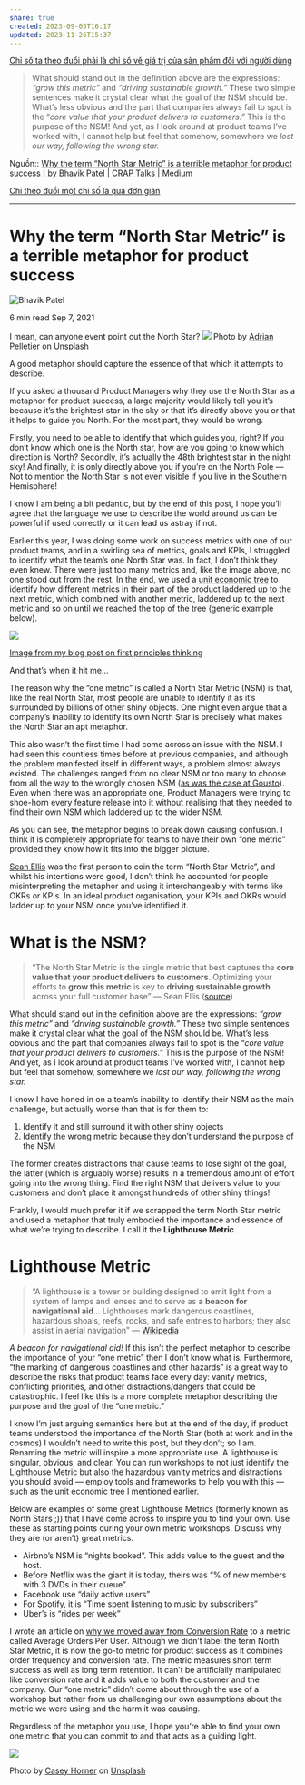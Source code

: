 ```yaml
---
share: true
created: 2023-09-05T16:17
updated: 2023-11-26T15:37
---
```

[Chỉ số ta theo đuổi phải là chỉ số về giá trị của sản phẩm đối với người dùng](./Ch%E1%BB%89%20s%E1%BB%91%20ta%20theo%20%C4%91u%E1%BB%95i%20ph%E1%BA%A3i%20l%C3%A0%20ch%E1%BB%89%20s%E1%BB%91%20v%E1%BB%81%20gi%C3%A1%20tr%E1%BB%8B%20c%E1%BB%A7a%20s%E1%BA%A3n%20ph%E1%BA%A9m%20%C4%91%E1%BB%91i%20v%E1%BB%9Bi%20ng%C6%B0%E1%BB%9Di%20d%C3%B9ng.md)
> What should stand out in the definition above are the expressions: _“grow this metric”_ and _“driving sustainable growth.”_ These two simple sentences make it crystal clear what the goal of the NSM should be. What’s less obvious and the part that companies always fail to spot is the “_core value that your product delivers to customers.”_ This is the purpose of the NSM! And yet, as I look around at product teams I’ve worked with, I cannot help but feel that somehow, somewhere we _lost our way, following the wrong star._

Nguồn:: [Why the term “North Star Metric” is a terrible metaphor for product success | by Bhavik Patel | CRAP Talks | Medium](https://medium.com/1point96/why-the-term-north-star-metric-is-a-terrible-metaphor-for-product-success-27560fb245f6)

[Chỉ theo đuổi một chỉ số là quá đơn giản](./Ch%E1%BB%89%20theo%20%C4%91u%E1%BB%95i%20m%E1%BB%99t%20ch%E1%BB%89%20s%E1%BB%91%20l%C3%A0%20qu%C3%A1%20%C4%91%C6%A1n%20gi%E1%BA%A3n.md) 

---
# Why the term “North Star Metric” is a terrible metaphor for product success
![Bhavik Patel](https://miro.medium.com/v2/resize:fill:66:66/1*xQh5ZzS2iDh6a--qqUF-Iw.png)

6 min read
Sep 7, 2021

I mean, can anyone event point out the North Star?
![](https://miro.medium.com/v2/resize:fit:933/0*j2BVxjKPVV_wjZOK)
Photo by [Adrian Pelletier](https://unsplash.com/@adrianpelletier?utm_source=medium&utm_medium=referral) on [Unsplash](https://unsplash.com/?utm_source=medium&utm_medium=referral)

A good metaphor should capture the essence of that which it attempts to describe.

If you asked a thousand Product Managers why they use the North Star as a metaphor for product success, a large majority would likely tell you it’s because it’s the brightest star in the sky or that it’s directly above you or that it helps to guide you North. For the most part, they would be wrong.

Firstly, you need to be able to identify that which guides you, right? If you don’t know which one is the North star, how are you going to know which direction is North? Secondly, it’s actually the 48th brightest star in the night sky! And finally, it is only directly above you if you’re on the North Pole — Not to mention the North Star is not even visible if you live in the Southern Hemisphere!

I know I am being a bit pedantic, but by the end of this post, I hope you’ll agree that the language we use to describe the world around us can be powerful if used correctly or it can lead us astray if not.

Earlier this year, I was doing some work on success metrics with one of our product teams, and in a swirling sea of metrics, goals and KPIs, I struggled to identify what the team’s one North Star was. In fact, I don’t think they even knew. There were just too many metrics and, like the image above, no one stood out from the rest. In the end, we used a [unit economic tree](https://medium.com/crap-talks/first-principles-thinking-if-elon-musk-did-conversion-rate-optimisation-70777c4f2647) to identify how different metrics in their part of the product laddered up to the next metric, which combined with another metric, laddered up to the next metric and so on until we reached the top of the tree (generic example below).

![](https://miro.medium.com/v2/resize:fit:933/1*F0gLixx2Redq-S8ZdVKIeA.png)

[Image from my blog post on first principles thinking](https://medium.com/crap-talks/first-principles-thinking-if-elon-musk-did-conversion-rate-optimisation-70777c4f2647)

And that’s when it hit me…

The reason why the “one metric” is called a North Star Metric (NSM) is that, like the real North Star, most people are unable to identify it as it’s surrounded by billions of other shiny objects. One might even argue that a company’s inability to identify its own North Star is precisely what makes the North Star an apt metaphor.

This also wasn’t the first time I had come across an issue with the NSM. I had seen this countless times before at previous companies, and although the problem manifested itself in different ways, a problem almost always existed. The challenges ranged from no clear NSM or too many to choose from all the way to the wrongly chosen NSM ([as was the case at Gousto](https://towardsdatascience.com/why-we-moved-away-from-conversion-rate-as-a-primary-metric-14b2d6cb5996)). Even when there was an appropriate one, Product Managers were trying to shoe-horn every feature release into it without realising that they needed to find their own NSM which laddered up to the wider NSM.

As you can see, the metaphor begins to break down causing confusion. I think it is completely appropriate for teams to have their own “one metric” provided they know how it fits into the bigger picture.

[Sean Ellis](https://www.linkedin.com/in/seanellis/) was the first person to coin the term “North Star Metric”, and whilst his intentions were good, I don’t think he accounted for people misinterpreting the metaphor and using it interchangeably with terms like OKRs or KPIs. In an ideal product organisation, your KPIs and OKRs would ladder up to your NSM once you’ve identified it.

# What is the NSM?

> “The North Star Metric is the single metric that best captures the **core value that your product delivers to customers**. Optimizing your efforts to **grow this metric** is key to **driving sustainable growth** across your full customer base” — Sean Ellis ([source](https://growthhackers.com/articles/north-star-metric/))

What should stand out in the definition above are the expressions: _“grow this metric”_ and _“driving sustainable growth.”_ These two simple sentences make it crystal clear what the goal of the NSM should be. What’s less obvious and the part that companies always fail to spot is the “_core value that your product delivers to customers.”_ This is the purpose of the NSM! And yet, as I look around at product teams I’ve worked with, I cannot help but feel that somehow, somewhere we _lost our way, following the wrong star._

I know I have honed in on a team’s inability to identify their NSM as the main challenge, but actually worse than that is for them to:

1. Identify it and still surround it with other shiny objects
2. Identify the wrong metric because they don’t understand the purpose of the NSM

The former creates distractions that cause teams to lose sight of the goal, the latter (which is arguably worse) results in a tremendous amount of effort going into the wrong thing. Find the right NSM that delivers value to your customers and don’t place it amongst hundreds of other shiny things!

Frankly, I would much prefer it if we scrapped the term North Star metric and used a metaphor that truly embodied the importance and essence of what we’re trying to describe. I call it the **Lighthouse Metric**.

# Lighthouse Metric

> “A lighthouse is a tower or building designed to emit light from a system of lamps and lenses and to serve as **a** **beacon for navigational aid**… Lighthouses mark dangerous coastlines, hazardous shoals, reefs, rocks, and safe entries to harbors; they also assist in aerial navigation” — [Wikipedia](https://en.wikipedia.org/wiki/Lighthouse)

_A beacon for navigational aid!_ If this isn’t the perfect metaphor to describe the importance of your “one metric” then I don’t know what is. Furthermore, “the marking of dangerous coastlines and other hazards” is a great way to describe the risks that product teams face every day: vanity metrics, conflicting priorities, and other distractions/dangers that could be catastrophic. I feel like this is a more complete metaphor describing the purpose and the goal of the “one metric.”

I know I’m just arguing semantics here but at the end of the day, if product teams understood the importance of the North Star (both at work and in the cosmos) I wouldn’t need to write this post, but they don’t; so I am. Renaming the metric will inspire a more appropriate use. A lighthouse is singular, obvious, and clear. You can run workshops to not just identify the Lighthouse Metric but also the hazardous vanity metrics and distractions you should avoid — employ tools and frameworks to help you with this — such as the unit economic tree I mentioned earlier.

Below are examples of some great Lighthouse Metrics (formerly known as North Stars ;)) that I have come across to inspire you to find your own. Use these as starting points during your own metric workshops. Discuss why they are (or aren’t) great metrics.

- Airbnb’s NSM is “nights booked”. This adds value to the guest and the host.
- Before Netflix was the giant it is today, theirs was “% of new members with 3 DVDs in their queue”.
- Facebook use “daily active users”
- For Spotify, it is “Time spent listening to music by subscribers”
- Uber’s is “rides per week”

I wrote an article on [why we moved away from Conversion Rate](https://towardsdatascience.com/why-we-moved-away-from-conversion-rate-as-a-primary-metric-14b2d6cb5996) to a metric called Average Orders Per User. Although we didn’t label the term North Star Metric, it is now the go-to metric for product success as it combines order frequency and conversion rate. The metric measures short term success as well as long term retention. It can’t be artificially manipulated like conversion rate and it adds value to both the customer and the company. Our “one metric” didn’t come about through the use of a workshop but rather from us challenging our own assumptions about the metric we were using and the harm it was causing.

Regardless of the metaphor you use, I hope you’re able to find your own one metric that you can commit to and that acts as a guiding light.

![](https://miro.medium.com/v2/resize:fit:933/0*x6q3-ZZcT79iuaSv)

Photo by [Casey Horner](https://unsplash.com/@mischievous_penguins?utm_source=medium&utm_medium=referral) on [Unsplash](https://unsplash.com/?utm_source=medium&utm_medium=referral)


